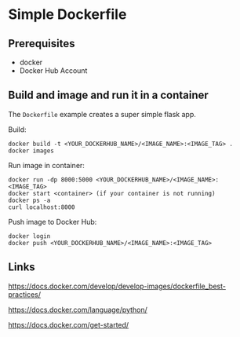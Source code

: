# Simple Dockerfile

## Prerequisites

- docker
- Docker Hub Account

## Build and image and run it in a container

The `Dockerfile` example creates a super simple flask app.

Build:

```
docker build -t <YOUR_DOCKERHUB_NAME>/<IMAGE_NAME>:<IMAGE_TAG> .
docker images
```

Run image in container:

```
docker run -dp 8000:5000 <YOUR_DOCKERHUB_NAME>/<IMAGE_NAME>:<IMAGE_TAG>
docker start <container> (if your container is not running)
docker ps -a
curl localhost:8000
```

Push image to Docker Hub:
```
docker login
docker push <YOUR_DOCKERHUB_NAME>/<IMAGE_NAME>:<IMAGE_TAG>
```

## Links

https://docs.docker.com/develop/develop-images/dockerfile_best-practices/

https://docs.docker.com/language/python/

https://docs.docker.com/get-started/
